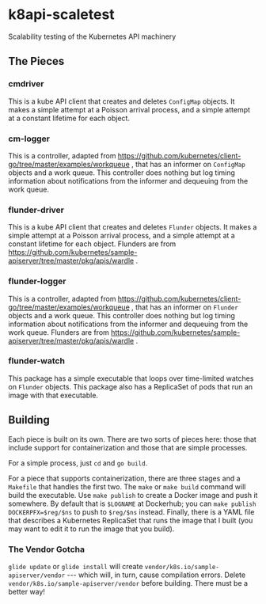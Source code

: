 # k8api-scaletest
Scalability testing of the Kubernetes API machinery

## The Pieces

### cmdriver

This is a kube API client that creates and deletes `ConfigMap`
objects.  It makes a simple attempt at a Poisson arrival process, and
a simple attempt at a constant lifetime for each object.

### cm-logger

This is a controller, adapted from
https://github.com/kubernetes/client-go/tree/master/examples/workqueue
, that has an informer on `ConfigMap` objects and a work queue.  This
controller does nothing but log timing information about notifications
from the informer and dequeuing from the work queue.

### flunder-driver

This is a kube API client that creates and deletes `Flunder` objects.
It makes a simple attempt at a Poisson arrival process, and a simple
attempt at a constant lifetime for each object.  Flunders are from
https://github.com/kubernetes/sample-apiserver/tree/master/pkg/apis/wardle
.

### flunder-logger

This is a controller, adapted from
https://github.com/kubernetes/client-go/tree/master/examples/workqueue
, that has an informer on `Flunder` objects and a work queue.  This
controller does nothing but log timing information about notifications
from the informer and dequeuing from the work queue.  Flunders are
from
https://github.com/kubernetes/sample-apiserver/tree/master/pkg/apis/wardle
.

### flunder-watch

This package has a simple executable that loops over time-limited
watches on `Flunder` objects.  This package also has a ReplicaSet of
pods that run an image with that executable.

## Building

Each piece is built on its own.  There are two sorts of pieces here:
those that include support for containerization and those that are
simple processes.

For a simple process, just `cd` and `go build`.

For a piece that supports containerization, there are three stages and
a `Makefile` that handles the first two.  The `make` or `make build`
command will build the executable.  Use `make publish` to create a
Docker image and push it somewhere.  By default that is `$LOGNAME` at
Dockerhub; you can `make publish DOCKERPFX=$reg/$ns` to push to
`$reg/$ns` instead.  Finally, there is a YAML file that describes a
Kubernetes ReplicaSet that runs the image that I built (you may want
to edit it to run the image that you build).

### The Vendor Gotcha

`glide update` or `glide install` will create
`vendor/k8s.io/sample-apiserver/vendor` --- which will, in turn, cause
compilation errors.  Delete `vendor/k8s.io/sample-apiserver/vendor`
before building.  There must be a better way!
